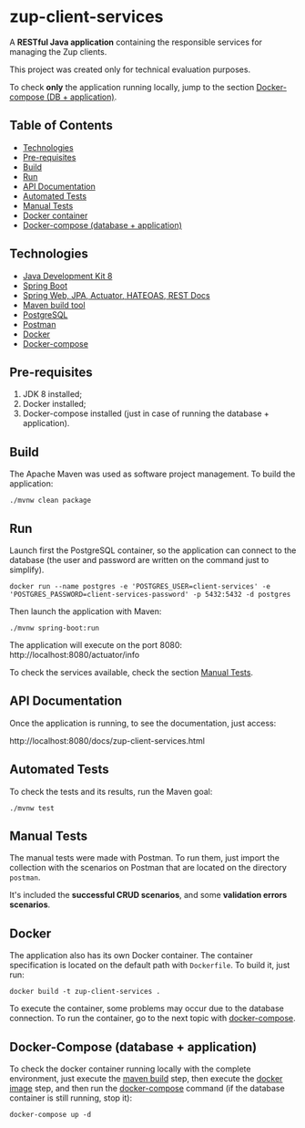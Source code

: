 # zup-client-services

A **RESTful Java application** containing the responsible services for managing the Zup clients.

This project was created only for technical evaluation purposes.

To check **only** the application running locally, jump to the section [Docker-compose (DB + application)](#docker-compose-database--application).

## Table of Contents

* [Technologies](#technologies)
* [Pre-requisites](#pre-requisites)
* [Build](#build)
* [Run](#run)
* [API Documentation](#api-documentation)
* [Automated Tests](#automated-tests)
* [Manual Tests](#manual-tests)
* [Docker container](#run)
* [Docker-compose (database + application)](#docker-compose-database--application)

## Technologies

* [Java Development Kit 8](https://www.oracle.com/java/technologies/javase-jdk8-downloads.html)
* [Spring Boot](https://spring.io/projects/spring-boot)
* [Spring Web, JPA, Actuator, HATEOAS, REST Docs](https://spring.io/projects/)
* [Maven build tool](https://maven.apache.org/)
* [PostgreSQL](https://www.postgresql.org/) 
* [Postman](https://www.postman.com/)
* [Docker](https://www.docker.com/)
* [Docker-compose](#docker-compose-database--application)

## Pre-requisites

1. JDK 8 installed;
2. Docker installed;
3. Docker-compose installed (just in case of running the database + application).

## Build

The Apache Maven was used as software project management. To build the application:

```
./mvnw clean package
```

## Run

Launch first the PostgreSQL container, so the application can connect to the database (the user and password are written on the command just to simplify). 

```
docker run --name postgres -e 'POSTGRES_USER=client-services' -e 'POSTGRES_PASSWORD=client-services-password' -p 5432:5432 -d postgres
```

Then launch the application with Maven:

```
./mvnw spring-boot:run
```

The application will execute on the port 8080: http://localhost:8080/actuator/info

To check the services available, check the section [Manual Tests](#manual-tests).

## API Documentation

Once the application is running, to see the documentation, just access:

http://localhost:8080/docs/zup-client-services.html

## Automated Tests

To check the tests and its results, run the Maven goal:

```
./mvnw test
```

## Manual Tests

The manual tests were made with Postman. To run them, just import the collection with the scenarios on Postman that are located on the directory `postman`.

It's included the **successful CRUD scenarios**, and some **validation errors scenarios**.

## Docker

The application also has its own Docker container. The container specification is located on the default path with `Dockerfile`. To build it, just run:

```
docker build -t zup-client-services .
```

To execute the container, some problems may occur due to the database connection. To run the container, go to the next topic with [docker-compose](#docker-compose-database--application).

## Docker-Compose (database + application)

To check the docker container running locally with the complete environment, just execute the [maven build](#build) step, then execute the [docker image](#docker) step, and then run the [docker-compose](https://docs.docker.com/compose/install/) command (if the database container is still running, stop it):

```
docker-compose up -d
```
